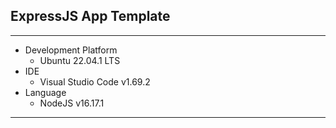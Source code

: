 ## ExpressJS App Template

---

- Development Platform
  - Ubuntu 22.04.1 LTS
- IDE
  - Visual Studio Code v1.69.2
- Language
  - NodeJS v16.17.1

---
